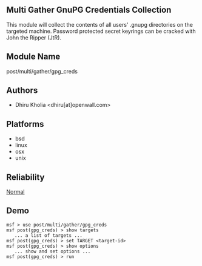 ## Multi Gather GnuPG Credentials Collection

This module will collect the contents of all users' .gnupg 
directories on the targeted machine. Password protected 
secret keyrings can be cracked with John the Ripper (JtR).


## Module Name
post/multi/gather/gpg_creds

## Authors
* Dhiru Kholia <dhiru[at]openwall.com>





## Platforms
* bsd
* linux
* osx
* unix

## Reliability
[Normal](https://github.com/rapid7/metasploit-framework/wiki/Exploit-Ranking)

## Demo

```
msf > use post/multi/gather/gpg_creds
msf post(gpg_creds) > show targets
   ... a list of targets ...
msf post(gpg_creds) > set TARGET <target-id>
msf post(gpg_creds) > show options
   ... show and set options ...
msf post(gpg_creds) > run
```
    
    
